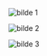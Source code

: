 
![bilde 1](https://github.com/h181214/java-getting-started/blob/master/Activity_pics/1.png)

![bilde 2](https://github.com/h181214/java-getting-started/blob/master/Activity_pics/2.png)

![bilde 3](https://github.com/h181214/java-getting-started/blob/master/Activity_pics/3.png)
